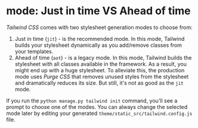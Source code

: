 # mode: Just in time VS Ahead of time

*Tailwind CSS* comes with two stylesheet generation modes to choose from:

1. Just in time (`jit`) - is the recommended mode. In this mode, Tailwind builds your stylesheet dynamically as you add/remove classes from your templates.
2. Ahead of time (`aot`) - is a legacy mode. In this mode, Tailwind builds the stylesheet with all classes available in the framework. As a result, you might end up with a huge stylesheet. To alleviate this, the production mode uses *Purge CSS* that removes unused styles from the stylesheet and dramatically reduces its size. But still, it's not as good as the `jit` mode.
   
If you run the `python manage.py tailwind init` command, you'll see a prompt to choose one of the modes. You can always change the selected mode later by editing your generated `theme/static_src/tailwind.config.js` file.
